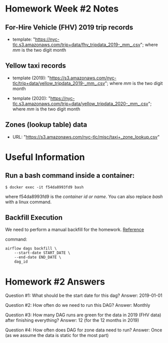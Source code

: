 
# Homework Week #2 Notes

## For-Hire Vehicle (FHV) 2019 trip records

* template: "https://nyc-tlc.s3.amazonaws.com/trip+data/fhv_tripdata_2019-_mm_.csv"; where _mm_ is the two digit month


## Yellow taxi records

* template (2019):  "https://s3.amazonaws.com/nyc-tlc/trip+data/yellow_tripdata_2019-_mm_.csv"; where _mm_ is the two digit month

* template (2020):  "https://nyc-tlc.s3.amazonaws.com/trip+data/yellow_tripdata_2020-_mm_.csv"; where _mm_ is the two digit month

## Zones (lookup table) data

* URL:  "https://s3.amazonaws.com/nyc-tlc/misc/taxi+_zone_lookup.csv"

# Useful Information

## Run a bash command inside a container:
    $ docker exec -it f54da8993fd9 bash

where f54da8993fd9 is the _container id or name_.
You can also replace _bash_ with a linux command.

## Backfill Execution

We need to perform a manual backfill for the homework.
[Reference](https://airflow.apache.org/docs/apache-airflow/stable/dag-run.html#:~:text=Just%20run%20the%20command%20-%20airflow%20dags%20trigger,DAG%20can%20be%20specified%20using%20the%20-e%20argument.)

command:

    airflow dags backfill \
        --start-date START_DATE \
        --end-date END_DATE \
        dag_id

# Homework #2 Answers

Question #1:  What should be the start date for this dag?
Answer:  2019-01-01

Question #2:  How often do we need to run this DAG?
Answer:  Monthly

Question #3:  How many DAG runs are green for the data in 2019 (FHV data) after finishing everything?
Answer:  12 (for the 12 months in 2019)

Question #4:  How often does DAG for zone data need to run?
Answer:  Once  (as we assume the data is static for the most part)

